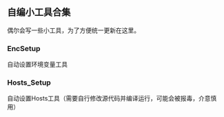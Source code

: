 ## 自编小工具合集

偶尔会写一些小工具，为了方便统一更新在这里。

### EncSetup

自动设置环境变量工具

### Hosts_Setup

自动设置Hosts工具（需要自行修改源代码并编译运行，可能会被报毒，介意慎用）